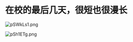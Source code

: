 # 在校的最后几天，很短也很漫长

![pSWkLs1.png](https://s1.ax1x.com/2023/02/09/pSWkLs1.png)



![pSh1ETg.png](https://s1.ax1x.com/2023/02/10/pSh1ETg.png)